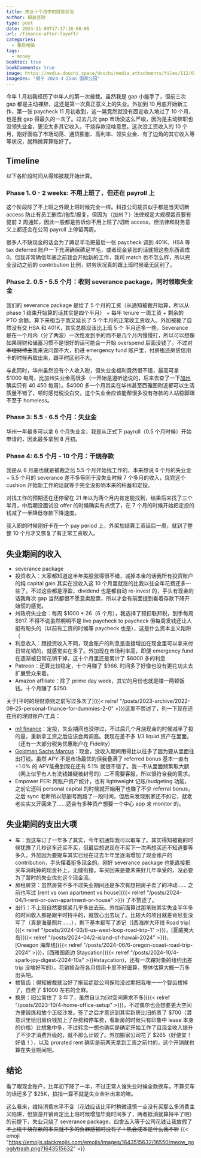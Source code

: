 ```yaml
---
title: 失业十个月中的财务状况
author: 椒盐豆豉
type: post
date: 2024-11-09T17:17:18-08:00
url: /finance-after-layoff/
categories:
  - 重启电脑
tags:
  - money
booktoc: true
bookComments: true
image: https://media.douchi.space/douchi/media_attachments/files/112/028/983/570/432/820/original/66e06403513da312.png
imageDes: "摄于 2024-3 Zion 国家公园"
---
```


今年 1 月初我经历了中年人的第一次被裁。虽然我是 gap 小能手了，但前三次 gap 都是主动裸辞，这还是第一次真正意义上的失业。外加到 10 月底开始新工作，第一张 paycheck 11 月初收到，这一晃竟然就没有固定收入地过了 10 个月，也是我 gap 得最久的一次了。过去几次 gap 市场没这么严峻，因为是主动辞职也没领失业金，更没太多其它收入，干烧存款没啥意思。这次没工资收入的 10 个月，刚好面临了市场动荡、通货膨胀、高利率、领失业金、有了边角的其它收入等等状况，就稍微算算账好了。
<!--more-->

## Timeline
以下各阶段时间从得知被裁开始计算。
### Phase 1. 0 - 2 weeks: 不用上班了，但还在 payroll 上
这个阶段除了不上班之外跟上班时候完全一样。科技公司裁员似乎都是当天切断 access 防止有员工删库/拖库/报复，但因为（加州？）法律规定大规模裁员要有提前 2 周通知，因此一般都是告诉你不用上班了/切断 access，但法律和财务意义上都还会在公司 payroll 上停留两周。

很多人不缺现金的话会为了薅足羊毛把最后一张 paycheck 调到 401K、HSA 等 tax deferred 账户一下充满确保薅足羊毛，或者现金紧张的话就把这些东西调成 0。但我非常确信年底之前我会开始新的工作，我司 match 也不怎么样，所以完全没动之前的 contribution 比例，财务状况真的跟上班时候毫无区别了。

### Phase 2. 0.5 - 5.5 个月：收到 severance package，同时领取失业金
我们的 severance package 是给了 5 个月的工资（从通知被裁开始算，所以从 phase 1 结束开始算的话其实是四个半月） + 每年 tenure 一周工资 + 剩余的 PTO 余额。算下来相当于我又延长了 5 个半月的正常收工资收入。外加被裁了自然没有交 HSA 和 401K，其实总额应该比上班 5 个 半月还多一些。Severance 是在一个月内（分了两波）一次性发到手的而不是几个月内慢慢打，所以可以想像如果理财和储蓄习惯不是很好的话可能会一开始 overspend 后面没钱了。不过对~~本理财博主~~我来说问题不大，扔进 emergency fund 账户里，付房租还房贷信用卡的时候再取出来，跟平时区别不大。

与此同时，华州虽然没有个人收入税，但失业金福利竟然很不错，最高可拿 $1000 每周，比加州失业金高很多（一开始是道听途说的，后来去查了一下[加州](https://edd.ca.gov/en/unemployment/UI-Calculator/#:~:text=The%20unemployment%20benefit%20calculator%20will,determine%20your%20weekly%20benefit%20amount)确实只有 $40~$450 每周）。$4000 多一个月其实在华州甚至西雅图附近都可以生活质量不错了，顿时感觉税没白交，这个失业金应该能帮很多没有存款的人站稳脚跟不至于 homeless。

### Phase 3: 5.5 - 6.5 个月：失业金
华州一年最多可以拿 6 个月失业金，我是从正式下 payroll（0.5 个月时候）开始申请的，因此最多拿到 8 月初。

### Phase 4: 6.5 个月 - 10 个月：干烧存款
我是从 6 月底也就是被裁之后 5.5 个月开始找工作的，本来想说 6 个月的失业金 + 5.5 个月的 severance 差不多等同于没失业时候 7 个多月的收入，烧完这个 cushion 开始新工作的话就等于完全没影响本来的积蓄和定投。

对找工作的预期还在还停留在 21 年以为两个月内肯定能找到，结果后来找了三个半月，中后期没面试没 offer 的时候确实有点慌了，在 7 个月的时候开始把定投的钱减了一半降低存款下降速度。

我入职的时候刚好卡在一个 pay period 上，外架加结算工资延后一周，就到了整整 10 个月才又恢复了有正常工资收入。

## 失业期间的收入
- severance package
- 投资收入：大家都知道这半年美股涨得很不错，减掉本金的话我所有投资账户的纯 capital gain 其实在没收入这 10 个月里就涨的比我以往全年花费还多一些了。不过这些都是浮盈，dividend 也是都自动 re-invest 的，手头有现金的话我每次 gap 当然都很不愿意卖股票，所以才会有前面提到看着存款下降开始慌的感觉。
- 州政府失业金：每周 $1000 * 26（6 个月），我选择了预扣联邦税，到手每周 $917. 不得不说虽然明明不是 live paycheck to paycheck 但每周发钱还让人挺有盼头的（以前有工资的时候等 paycheck 也是），这是什么资本主义陷阱（
- 利息收入：跟投资收入不同，现金账户的利息是直接增加在现金里可以拿来付日常花销的，就感觉实在多了。外加现在市场利率高，即便 emergency fund 在逐渐被日常花销干掉，这十个月里还是累计了 $6000 多的利息
- Patreon：还算比较稳定，十个月赚了 $966. 时间多了好像也没有更花功夫去扩展受众来着。
- Amazon affiliate：除了 prime day week，其它的月份也就是赚一两顿饭钱。十个月赚了 $250.

关于[平时的理财原则之前写过多次了]({{< relref "/posts/2023-archive/2022-09-25-personal-finance-for-dummies-2-0" >}})这里不赘述了，列一下现在还在用的理财账户/工具：
- [m1 finance](https://m1.finance/3k2CE5UGXvjS)：定投，失业期间也没停过，不过后几个月烧现金的时候减半了投的量，重新拿工资之后应该会再调高。我现在差不多 1/3 liquid 资产在里面。（还有一大部分税务优惠账户在 Fidelity）
- [Goldman Sachs Marcus](https://www.marcus.com/share/FAN-NS4-YMS9)：现金，没收入期间用得比以往多了因为要从里面往出打钱。虽然 APY 不是市场最优的但我叠满了 referred bonus 基本一直有 +1.0% 的 APY能叠到现在还有 5.1% 就很不错了。我一不从里面频繁取大额（网上似乎有人有洗钱嫌疑被封号的）二不需要客服，所以很符合我的需求。
- Empower PER: 跨账户资产统计，也有 lightweight 记账/budgeting 功能，之前它还叫 personal capital 的时候就开始用了也赚了不少 referral bonus，之后 sync 老断所以怒删号跑路了一段时间，但后来发现别家还不如它，就老老实实又开回来了……适合有多种资产想要一个中心 app 来 monitor 的。

## 失业期间的支出大项
- 车：我这车订了一年多了其实，今年初通知我可以取车了。其实得知被裁的时候犹豫了几秒这车还买不买，但最后想说现在不买下一次再想买还不知道要等多久，外加因为要提车其实已经在过去半年里逐渐增加了现金账户的 contribution，手头攥着挺多现金的。刚好 severance package 也能直接把买车消耗掉的现金补上，无缝衔接。车买回来是要未来好几年享受的，没必要为了暂时的失业优化这个现金流。
- 房租房贷：虽然房贷不多不过失业期间还是多次有想把房子卖了的冲动…… 之前也写过 [rent vs own apartment vs house]({{< relref "/posts/2024-04/1-rent-or-own-apartment-or-house" >}}) 了不赘述了。
- 出行：不上班自然要抓紧几乎多出去玩。外加前面算过那笔账其实失业半年多的时间收入都是跟平时持平的，就放心出去玩了。比较大的项目就差肯尼亚没写了（真是海量照片……），剩下基本都写了游记（[西海岸大环线 Road trip]({{< relref "/posts/2024-03/6-us-west-loop-road-trip-1" >}})，[夏威夷大岛]({{< relref "/posts/2024-04/2-island-of-hawaii-2024" >}})，[Oreagon 海岸线]({{< relref "/posts/2024-06/6-oregon-coast-road-trip-2024" >}})，[西雅图周边 Staycation]({{< relref "/posts/2024-10/4-spark-joy-digest-2024-10a" >}}#staycation)，还有一次蹭对象的纽约出差 trip 没啥好写的）。花销掺杂在各月信用卡里不好细算，整体估算大概一万多出头吧。
- 拔智齿：得知被裁就治好了拖延症趁公司保险没过期把我唯一一个智齿拔掉了，自费了 $1000 左右的全麻。
- 换房：旧公寓住了 3 年了，虽然自认为[对空间需求不多]({{< relref "/posts/2023-10/4-home-office-setup" >}})，不过偶尔也会想要更大空间方便锻炼和放个正经沙发。签了之后才意识到其实新房比旧的贵了 $700（潜意识里给旧房价钱加上了杂费和停车费，看新房的时候只有印象中 lease 本身的价格）比想象中多，不过转念一想也确实是确定开始工作了且现金收入提升了不少才消费升级的，就不那么计较了。外加搬家公司花了 $265（好便宜！好值！），以及 prorated rent 确实是前两天拿到工资之前付的，这个开销就也算在失业期间吧。

## 结论
看了眼现金账户，比年初下降了一半，不过正常人谁失业时候全款换车，不算买车的话还多了 $25K，掐指一算不就是失业金补出来的嘛。

这么看来，维持消费水平不变（花钱应该比平时稍微谨慎一点没有买那么多消费主义陷阱，但旅游开销肯定比上班时候增加毕竟时间多了，两者抵消就算持平了吧）的前提下，失业只烧了 severance package，四舍五入等于公司花钱让我放假了~~不上班干烧存款的本来就不多的负罪感顿时没有了！机会成本是什么我不听~~ {{< emoji "https://emojis.slackmojis.com/emojis/images/1643515632/16550/meow_googlytrash.png?1643515632" >}}